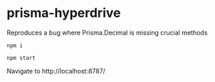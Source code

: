 # prisma-hyperdrive

Reproduces a bug where Prisma.Decimal is missing crucial methods

```
npm i
```

```
npm start
```

Navigate to http://localhost:8787/
